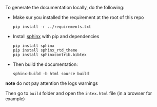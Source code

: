 To generate the documentation locally, do the following:

- Make sur you installed the requirement at the root of this repo
    ```
    pip install -r ../requirements.txt
    ```

- Install [sphinx](https://www.sphinx-doc.org/en/master/usage/quickstart.html) with pip and dependencies

    ```
    pip install sphinx
    pip install sphinx_rtd_theme
    pip install sphinxcontrib.bibtex
    ```

- Then build the documentation:

    ```
    sphinx-build -b html source build
    ```

**note** do not pay attention the logs warnings

Then go to `build` folder and open the `intex.html` file (in a browser for example)
